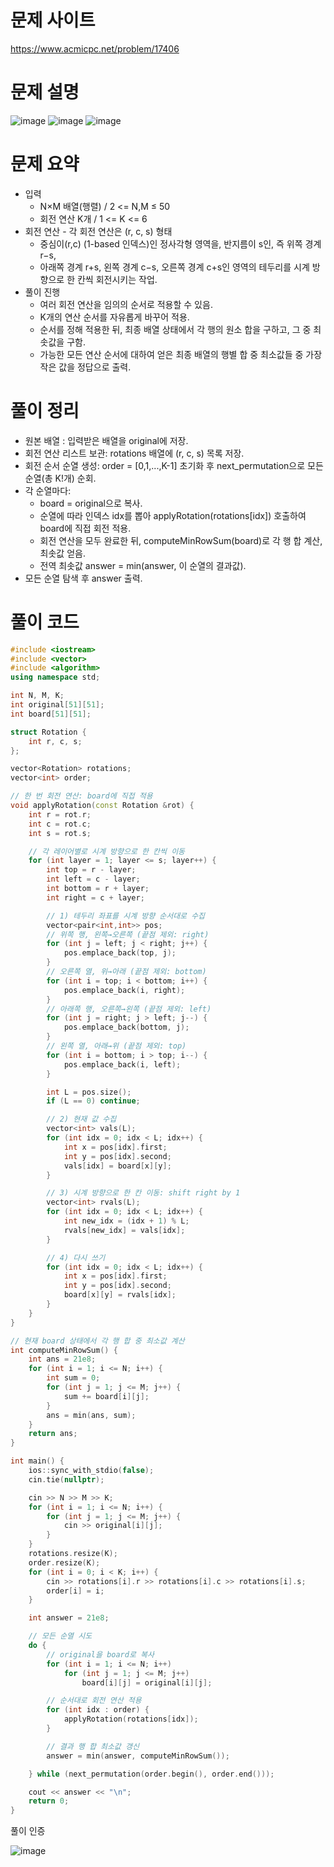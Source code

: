 # 문제 사이트
https://www.acmicpc.net/problem/17406

# 문제 설명
![image](https://github.com/user-attachments/assets/7882ef9d-de5a-4992-83eb-54b855f0f653)
![image](https://github.com/user-attachments/assets/17a31164-a222-4498-8e45-1833f5d69e44)
![image](https://github.com/user-attachments/assets/0ef00c59-7a15-4ec9-9219-c68cc38f921b)

# 문제 요약
- 입력
  * N×M 배열(행렬) / 2 <= N,M ≤ 50
  * 회전 연산 K개 / 1 <= K <= 6
- 회전 연산 -  각 회전 연산은 (r, c, s) 형태
  * 중심이(r,c) (1-based 인덱스)인 정사각형 영역을, 반지름이 s인, 즉 위쪽 경계 r−s,
  * 아래쪽 경계 r+s, 왼쪽 경계 c−s, 오른쪽 경계 c+s인 영역의 테두리를 시계 방향으로 한 칸씩 회전시키는 작업.
- 풀이 진행
  * 여러 회전 연산을 임의의 순서로 적용할 수 있음.
  * K개의 연산 순서를 자유롭게 바꾸어 적용.
  * 순서를 정해 적용한 뒤, 최종 배열 상태에서 각 행의 원소 합을 구하고, 그 중 최솟값을 구함.
  * 가능한 모든 연산 순서에 대하여 얻은 최종 배열의 행별 합 중 최소값들 중 가장 작은 값을 정답으로 출력.
 
# 풀이 정리
- 원본 배열 : 입력받은 배열을 original에 저장.
- 회전 연산 리스트 보관: rotations 배열에 (r, c, s) 목록 저장.
- 회전 순서 순열 생성: order = [0,1,...,K-1] 초기화 후 next_permutation으로 모든 순열(총 K!개) 순회.
- 각 순열마다:
  * board = original으로 복사.
  * 순열에 따라 인덱스 idx를 뽑아 applyRotation(rotations[idx]) 호출하여 board에 직접 회전 적용.
  * 회전 연산을 모두 완료한 뒤, computeMinRowSum(board)로 각 행 합 계산, 최솟값 얻음.
  * 전역 최솟값 answer = min(answer, 이 순열의 결과값).
- 모든 순열 탐색 후 answer 출력.

# 풀이 코드

```cpp
#include <iostream>
#include <vector>
#include <algorithm>
using namespace std;

int N, M, K;
int original[51][51];
int board[51][51];

struct Rotation {
    int r, c, s;
};

vector<Rotation> rotations;
vector<int> order;

// 한 번 회전 연산: board에 직접 적용
void applyRotation(const Rotation &rot) {
    int r = rot.r;
    int c = rot.c;
    int s = rot.s;

    // 각 레이어별로 시계 방향으로 한 칸씩 이동
    for (int layer = 1; layer <= s; layer++) {
        int top = r - layer;
        int left = c - layer;
        int bottom = r + layer;
        int right = c + layer;

        // 1) 테두리 좌표를 시계 방향 순서대로 수집
        vector<pair<int,int>> pos;
        // 위쪽 행, 왼쪽→오른쪽 (끝점 제외: right)
        for (int j = left; j < right; j++) {
            pos.emplace_back(top, j);
        }
        // 오른쪽 열, 위→아래 (끝점 제외: bottom)
        for (int i = top; i < bottom; i++) {
            pos.emplace_back(i, right);
        }
        // 아래쪽 행, 오른쪽→왼쪽 (끝점 제외: left)
        for (int j = right; j > left; j--) {
            pos.emplace_back(bottom, j);
        }
        // 왼쪽 열, 아래→위 (끝점 제외: top)
        for (int i = bottom; i > top; i--) {
            pos.emplace_back(i, left);
        }

        int L = pos.size();
        if (L == 0) continue;

        // 2) 현재 값 수집
        vector<int> vals(L);
        for (int idx = 0; idx < L; idx++) {
            int x = pos[idx].first;
            int y = pos[idx].second;
            vals[idx] = board[x][y];
        }

        // 3) 시계 방향으로 한 칸 이동: shift right by 1
        vector<int> rvals(L);
        for (int idx = 0; idx < L; idx++) {
            int new_idx = (idx + 1) % L;
            rvals[new_idx] = vals[idx];
        }

        // 4) 다시 쓰기
        for (int idx = 0; idx < L; idx++) {
            int x = pos[idx].first;
            int y = pos[idx].second;
            board[x][y] = rvals[idx];
        }
    }
}

// 현재 board 상태에서 각 행 합 중 최소값 계산
int computeMinRowSum() {
    int ans = 21e8;
    for (int i = 1; i <= N; i++) {
        int sum = 0;
        for (int j = 1; j <= M; j++) {
            sum += board[i][j];
        }
        ans = min(ans, sum);
    }
    return ans;
}

int main() {
    ios::sync_with_stdio(false);
    cin.tie(nullptr);

    cin >> N >> M >> K;
    for (int i = 1; i <= N; i++) {
        for (int j = 1; j <= M; j++) {
            cin >> original[i][j];
        }
    }
    rotations.resize(K);
    order.resize(K);
    for (int i = 0; i < K; i++) {
        cin >> rotations[i].r >> rotations[i].c >> rotations[i].s;
        order[i] = i;
    }

    int answer = 21e8;

    // 모든 순열 시도
    do {
        // original을 board로 복사
        for (int i = 1; i <= N; i++)
            for (int j = 1; j <= M; j++)
                board[i][j] = original[i][j];

        // 순서대로 회전 연산 적용
        for (int idx : order) {
            applyRotation(rotations[idx]);
        }

        // 결과 행 합 최소값 갱신
        answer = min(answer, computeMinRowSum());

    } while (next_permutation(order.begin(), order.end()));

    cout << answer << "\n";
    return 0;
}

```

풀이 인증

![image](https://github.com/user-attachments/assets/88bae297-6fc4-4763-a54e-3f9a8686cd26)


